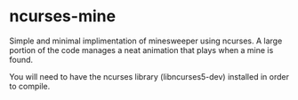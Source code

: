 # ncurses-mine
Simple and minimal implimentation of minesweeper using ncurses. A large portion of the code manages a neat animation that plays when a mine is found.

You will need to have the ncurses library (libncurses5-dev) installed in order to compile.
